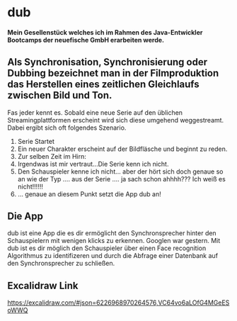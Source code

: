 # dub

#### Mein Gesellenstück welches ich im Rahmen des Java-Entwickler Bootcamps der neuefische GmbH erarbeiten werde.

## Als Synchronisation, Synchronisierung oder Dubbing bezeichnet man in der Filmproduktion das Herstellen eines zeitlichen Gleichlaufs zwischen Bild und Ton.

Fas jeder kennt es.
Sobald eine neue Serie auf den üblichen Streamingplattformen erscheint wird sich diese umgehend weggestreamt.
Dabei ergibt sich oft folgendes Szenario.
1. Serie Startet
2. Ein neuer Charakter erscheint auf der Bildfläsche und beginnt zu reden.
3. Zur selben Zeit im Hirn: 
4. Irgendwas ist mir vertraut...Die Serie kenn ich nicht. 
5. Den Schauspieler kenne ich nicht... aber der hört sich doch genaue so an wie der Typ .... aus der Serie .... ja sach schon ahhhh??? Ich weiß es nicht!!!!!!
6. ... genaue an diesem Punkt setzt die App dub an!

## Die App

dub ist eine App die es dir ermöglicht den Synchronsprecher hinter den Schauspielern mit wenigen klicks zu erkennen.
Googlen war gestern. 
Mit dub ist es dir möglich den Schauspieler über einen Face recognition Algorithmus zu identifizeren und durch die Abfrage einer Datenbank auf den Synchronsprecher zu schließen.

## Excalidraw Link

https://excalidraw.com/#json=6226968970264576,VC64vo6aLOfG4MGeESoWWQ
